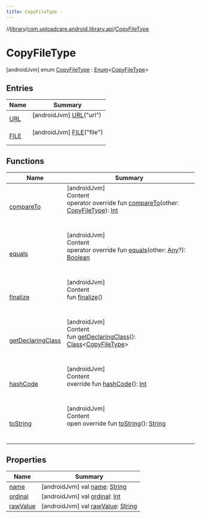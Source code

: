 ```yaml
---
title: CopyFileType -
---
```

//[library](../../index.md)/[com.uploadcare.android.library.api](../index.md)/[CopyFileType](index.md)



# CopyFileType  
 [androidJvm] enum [CopyFileType](index.md) : [Enum](https://kotlinlang.org/api/latest/jvm/stdlib/kotlin/-enum/index.html)<[CopyFileType](index.md)>    


## Entries  
  
|  Name|  Summary| 
|---|---|
| <a name="com.uploadcare.android.library.api/CopyFileType.URL///PointingToDeclaration/"></a>[URL](-u-r-l/index.md)| <a name="com.uploadcare.android.library.api/CopyFileType.URL///PointingToDeclaration/"></a> [androidJvm] [URL](-u-r-l/index.md)("url")  <br>   <br>
| <a name="com.uploadcare.android.library.api/CopyFileType.FILE///PointingToDeclaration/"></a>[FILE](-f-i-l-e/index.md)| <a name="com.uploadcare.android.library.api/CopyFileType.FILE///PointingToDeclaration/"></a> [androidJvm] [FILE](-f-i-l-e/index.md)("file")  <br>   <br>


## Functions  
  
|  Name|  Summary| 
|---|---|
| <a name="kotlin/Enum/compareTo/#com.uploadcare.android.library.api.CopyFileType/PointingToDeclaration/"></a>[compareTo](-f-i-l-e/index.md#%5Bkotlin%2FEnum%2FcompareTo%2F%23com.uploadcare.android.library.api.CopyFileType%2FPointingToDeclaration%2F%5D%2FFunctions%2F2103969333)| <a name="kotlin/Enum/compareTo/#com.uploadcare.android.library.api.CopyFileType/PointingToDeclaration/"></a>[androidJvm]  <br>Content  <br>operator override fun [compareTo](-f-i-l-e/index.md#%5Bkotlin%2FEnum%2FcompareTo%2F%23com.uploadcare.android.library.api.CopyFileType%2FPointingToDeclaration%2F%5D%2FFunctions%2F2103969333)(other: [CopyFileType](index.md)): [Int](https://kotlinlang.org/api/latest/jvm/stdlib/kotlin/-int/index.html)  <br><br><br>
| <a name="kotlin/Enum/equals/#kotlin.Any?/PointingToDeclaration/"></a>[equals](../../com.uploadcare.android.library.urls/-order/-s-i-z-e_-d-e-s-c/index.md#%5Bkotlin%2FEnum%2Fequals%2F%23kotlin.Any%3F%2FPointingToDeclaration%2F%5D%2FFunctions%2F2103969333)| <a name="kotlin/Enum/equals/#kotlin.Any?/PointingToDeclaration/"></a>[androidJvm]  <br>Content  <br>operator override fun [equals](../../com.uploadcare.android.library.urls/-order/-s-i-z-e_-d-e-s-c/index.md#%5Bkotlin%2FEnum%2Fequals%2F%23kotlin.Any%3F%2FPointingToDeclaration%2F%5D%2FFunctions%2F2103969333)(other: [Any](https://kotlinlang.org/api/latest/jvm/stdlib/kotlin/-any/index.html)?): [Boolean](https://kotlinlang.org/api/latest/jvm/stdlib/kotlin/-boolean/index.html)  <br><br><br>
| <a name="kotlin/Enum/finalize/#/PointingToDeclaration/"></a>[finalize](../../com.uploadcare.android.library.urls/-order/-s-i-z-e_-d-e-s-c/index.md#%5Bkotlin%2FEnum%2Ffinalize%2F%23%2FPointingToDeclaration%2F%5D%2FFunctions%2F2103969333)| <a name="kotlin/Enum/finalize/#/PointingToDeclaration/"></a>[androidJvm]  <br>Content  <br>fun [finalize](../../com.uploadcare.android.library.urls/-order/-s-i-z-e_-d-e-s-c/index.md#%5Bkotlin%2FEnum%2Ffinalize%2F%23%2FPointingToDeclaration%2F%5D%2FFunctions%2F2103969333)()  <br><br><br>
| <a name="kotlin/Enum/getDeclaringClass/#/PointingToDeclaration/"></a>[getDeclaringClass](../../com.uploadcare.android.library.urls/-order/-s-i-z-e_-d-e-s-c/index.md#%5Bkotlin%2FEnum%2FgetDeclaringClass%2F%23%2FPointingToDeclaration%2F%5D%2FFunctions%2F2103969333)| <a name="kotlin/Enum/getDeclaringClass/#/PointingToDeclaration/"></a>[androidJvm]  <br>Content  <br>fun [getDeclaringClass](../../com.uploadcare.android.library.urls/-order/-s-i-z-e_-d-e-s-c/index.md#%5Bkotlin%2FEnum%2FgetDeclaringClass%2F%23%2FPointingToDeclaration%2F%5D%2FFunctions%2F2103969333)(): [Class](https://developer.android.com/reference/kotlin/java/lang/Class.html)<[CopyFileType](index.md)>  <br><br><br>
| <a name="kotlin/Enum/hashCode/#/PointingToDeclaration/"></a>[hashCode](../../com.uploadcare.android.library.urls/-order/-s-i-z-e_-d-e-s-c/index.md#%5Bkotlin%2FEnum%2FhashCode%2F%23%2FPointingToDeclaration%2F%5D%2FFunctions%2F2103969333)| <a name="kotlin/Enum/hashCode/#/PointingToDeclaration/"></a>[androidJvm]  <br>Content  <br>override fun [hashCode](../../com.uploadcare.android.library.urls/-order/-s-i-z-e_-d-e-s-c/index.md#%5Bkotlin%2FEnum%2FhashCode%2F%23%2FPointingToDeclaration%2F%5D%2FFunctions%2F2103969333)(): [Int](https://kotlinlang.org/api/latest/jvm/stdlib/kotlin/-int/index.html)  <br><br><br>
| <a name="kotlin/Enum/toString/#/PointingToDeclaration/"></a>[toString](../../com.uploadcare.android.library.urls/-order/-s-i-z-e_-d-e-s-c/index.md#%5Bkotlin%2FEnum%2FtoString%2F%23%2FPointingToDeclaration%2F%5D%2FFunctions%2F2103969333)| <a name="kotlin/Enum/toString/#/PointingToDeclaration/"></a>[androidJvm]  <br>Content  <br>open override fun [toString](../../com.uploadcare.android.library.urls/-order/-s-i-z-e_-d-e-s-c/index.md#%5Bkotlin%2FEnum%2FtoString%2F%23%2FPointingToDeclaration%2F%5D%2FFunctions%2F2103969333)(): [String](https://kotlinlang.org/api/latest/jvm/stdlib/kotlin/-string/index.html)  <br><br><br>


## Properties  
  
|  Name|  Summary| 
|---|---|
| <a name="com.uploadcare.android.library.api/CopyFileType/name/#/PointingToDeclaration/"></a>[name](name.md)| <a name="com.uploadcare.android.library.api/CopyFileType/name/#/PointingToDeclaration/"></a> [androidJvm] val [name](name.md): [String](https://kotlinlang.org/api/latest/jvm/stdlib/kotlin/-string/index.html)   <br>
| <a name="com.uploadcare.android.library.api/CopyFileType/ordinal/#/PointingToDeclaration/"></a>[ordinal](ordinal.md)| <a name="com.uploadcare.android.library.api/CopyFileType/ordinal/#/PointingToDeclaration/"></a> [androidJvm] val [ordinal](ordinal.md): [Int](https://kotlinlang.org/api/latest/jvm/stdlib/kotlin/-int/index.html)   <br>
| <a name="com.uploadcare.android.library.api/CopyFileType/rawValue/#/PointingToDeclaration/"></a>[rawValue](raw-value.md)| <a name="com.uploadcare.android.library.api/CopyFileType/rawValue/#/PointingToDeclaration/"></a> [androidJvm] val [rawValue](raw-value.md): [String](https://kotlinlang.org/api/latest/jvm/stdlib/kotlin/-string/index.html)   <br>

